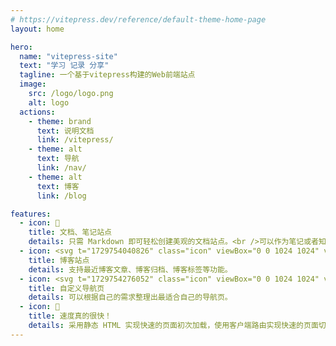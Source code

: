 ```yaml
---
# https://vitepress.dev/reference/default-theme-home-page
layout: home

hero:
  name: "vitepress-site"
  text: "学习 记录 分享"
  tagline: 一个基于vitepress构建的Web前端站点
  image:
    src: /logo/logo.png
    alt: logo
  actions:
    - theme: brand
      text: 说明文档
      link: /vitepress/
    - theme: alt
      text: 导航
      link: /nav/
    - theme: alt
      text: 博客
      link: /blog

features:
  - icon: 📝
    title: 文档、笔记站点
    details: 只需 Markdown 即可轻松创建美观的文档站点。<br />可以作为笔记或者知识库。
  - icon: <svg t="1729754040826" class="icon" viewBox="0 0 1024 1024" version="1.1" xmlns="http://www.w3.org/2000/svg" p-id="1891" width="200" height="200"><path d="M777.084 156.366H106.028a18.526 18.526 0 0 0-18.524 18.524v92.786L0 311.424l87.504 43.754v92.784c0 10.23 8.292 18.526 18.524 18.526h671.056a18.526 18.526 0 0 0 18.524-18.526V174.886c-0.004-10.228-8.296-18.52-18.524-18.52z" fill="#FFF1CD" p-id="1892"></path><path d="M1024 712.57l-87.504-43.752v-92.786a18.524 18.524 0 0 0-18.524-18.524H246.918a18.524 18.524 0 0 0-18.524 18.524v273.076c0 10.23 8.292 18.526 18.524 18.526h671.056c10.228 0 18.524-8.294 18.524-18.526v-92.784L1024 712.57z" fill="#B4E5EA" p-id="1893"></path><path d="M686.184 773.738H322.074a17.064 17.064 0 0 1-17.066-17.066 17.064 17.064 0 0 1 17.066-17.066h364.112a17.066 17.066 0 0 1-0.002 34.132zM845.474 685.538h-523.4c-9.428 0-17.066-7.64-17.066-17.066s7.64-17.066 17.066-17.066h523.4a17.066 17.066 0 0 1 0 34.132z" fill="#609399" p-id="1894"></path><path d="M545.296 372.594H178.038c-9.428 0-17.066-7.64-17.066-17.066s7.64-17.066 17.066-17.066h367.258c9.428 0 17.066 7.64 17.066 17.066s-7.64 17.066-17.066 17.066zM704.584 284.394H178.038c-9.428 0-17.066-7.64-17.066-17.066s7.64-17.066 17.066-17.066h526.548a17.066 17.066 0 0 1-0.002 34.132z" fill="#FFD24D" p-id="1895"></path></svg>
    title: 博客站点
    details: 支持最近博客文章、博客归档、博客标签等功能。
  - icon: <svg t="1729754276052" class="icon" viewBox="0 0 1024 1024" version="1.1" xmlns="http://www.w3.org/2000/svg" p-id="2041" width="200" height="200"><path d="M512 512m-490 0a490 490 0 1 0 980 0 490 490 0 1 0-980 0Z" fill="#FFAF10" p-id="2042"></path><path d="M709.212 683.51c0-4.412 3.588-8 8-8h230.086V246.424H299.086v20.054a5.174 5.174 0 0 1-5.168 5.168H76.702v465.502c35.888 69.248 87.804 128.846 150.852 173.872h481.66V683.51h-0.002z" fill="#EEF6FF" p-id="2043"></path><path d="M76.702 271.646v465.502a490.338 490.338 0 0 0 39.686 63.944V271.646H76.702z" fill="#D9EAFC" p-id="2044"></path><path d="M926.27 138.022H299.086v110.402h648.212V159.05c0-11.566-9.462-21.028-21.028-21.028z" fill="#293D7C" p-id="2045"></path><path d="M896.83 204.822H846.36c-8.286 0-15-6.714-15-15s6.714-15 15-15h50.47c8.286 0 15 6.714 15 15s-6.714 15-15 15z" fill="#AEC1ED" p-id="2046"></path><path d="M874.018 408.606a9.428 9.428 0 0 1-9.402 9.402H159.384a9.43 9.43 0 0 1-9.402-9.402v-94.032a9.434 9.434 0 0 1 9.402-9.402h705.23a9.432 9.432 0 0 1 9.402 9.402v94.032h0.002z" fill="#FFFFFF" p-id="2047"></path><path d="M189.668 408.606v-94.032a9.434 9.434 0 0 1 9.402-9.402H159.384a9.434 9.434 0 0 0-9.402 9.402v94.032a9.43 9.43 0 0 0 9.402 9.402h39.686a9.43 9.43 0 0 1-9.402-9.402z" fill="#EEF6FF" p-id="2048"></path><path d="M864.616 305.172h-128.174v112.836h128.174a9.428 9.428 0 0 0 9.402-9.402v-94.032a9.432 9.432 0 0 0-9.402-9.402z" fill="#FF9518" p-id="2049"></path><path d="M1024 992c0 5.5-4.5 10-10 10H717.212c-5.5 0-10-4.5-10-10V683.51c0-5.5 4.5-10 10-10H1014c5.5 0 10 4.5 10 10V992z" fill="#52BBEF" p-id="2050"></path><path d="M746.898 992V683.51c0-5.5 4.5-10 10-10h-39.686c-5.5 0-10 4.5-10 10V992c0 5.5 4.5 10 10 10h39.686c-5.5 0-10-4.5-10-10zM946.482 769.456h-161.75c-8.286 0-15-6.714-15-15s6.714-15 15-15h161.75c8.286 0 15 6.714 15 15a15 15 0 0 1-15 15zM946.482 822.05h-161.75c-8.286 0-15-6.714-15-15s6.714-15 15-15h161.75c8.286 0 15 6.714 15 15s-6.714 15-15 15zM946.482 874.648h-161.75c-8.286 0-15-6.714-15-15s6.714-15 15-15h161.75c8.286 0 15 6.714 15 15s-6.714 15-15 15zM865.932 927.242h-81.2c-8.286 0-15-6.714-15-15s6.714-15 15-15h81.2c8.286 0 15 6.714 15 15s-6.716 15-15 15z" fill="#1E99D6" p-id="2051"></path><path d="M296.646 558.216c0 5.5-4.5 10-10 10h-86.47c-5.5 0-10-4.5-10-10v-86.47c0-5.5 4.5-10 10-10h86.47c5.5 0 10 4.5 10 10v86.47zM650.932 506.004h-307.02c-8.286 0-15-6.714-15-15s6.714-15 15-15h307.02c8.286 0 15 6.714 15 15s-6.716 15-15 15zM552.914 553.964H343.912c-8.286 0-15-6.714-15-15s6.714-15 15-15h209.002c8.286 0 15 6.714 15 15s-6.714 15-15 15z" fill="#52BBEF" p-id="2052"></path><path d="M296.646 693.222c0 5.5-4.5 10-10 10h-86.47c-5.5 0-10-4.5-10-10v-86.472c0-5.5 4.5-10 10-10h86.47c5.5 0 10 4.5 10 10v86.472zM650.932 641.008h-307.02c-8.286 0-15-6.714-15-15s6.714-15 15-15h307.02c8.286 0 15 6.714 15 15s-6.716 15-15 15zM552.914 688.968H343.912c-8.286 0-15-6.714-15-15s6.714-15 15-15h209.002c8.286 0 15 6.714 15 15s-6.714 15-15 15z" fill="#02AF8E" p-id="2053"></path><path d="M296.646 828.226c0 5.5-4.5 10-10 10h-86.47c-5.5 0-10-4.5-10-10v-86.47c0-5.5 4.5-10 10-10h86.47c5.5 0 10 4.5 10 10v86.47z" fill="#FF9518" p-id="2054"></path><path d="M229.862 558.216v-86.47c0-5.5 4.5-10 10-10h-39.686c-5.5 0-10 4.5-10 10v86.47c0 5.5 4.5 10 10 10h39.686c-5.5 0-10-4.5-10-10z" fill="#1E99D6" p-id="2055"></path><path d="M229.862 693.222v-86.472c0-5.5 4.5-10 10-10h-39.686c-5.5 0-10 4.5-10 10v86.472c0 5.5 4.5 10 10 10h39.686c-5.5 0-10-4.5-10-10z" fill="#0F9390" p-id="2056"></path><path d="M229.862 828.226v-86.47c0-5.5 4.5-10 10-10h-39.686c-5.5 0-10 4.5-10 10v86.47c0 5.5 4.5 10 10 10h39.686c-5.5 0-10-4.5-10-10z" fill="#EF8318" p-id="2057"></path><path d="M650.932 776.012h-307.02c-8.286 0-15-6.714-15-15s6.714-15 15-15h307.02a15 15 0 0 1 0 30zM552.914 823.972H343.912a14.998 14.998 0 0 1-15-15 15 15 0 0 1 15-15h209.002a15 15 0 0 1 15 15c0 8.286-6.714 15-15 15z" fill="#FF9518" p-id="2058"></path><path d="M778.22 525.54m-51.94 0a51.94 51.94 0 1 0 103.88 0 51.94 51.94 0 1 0-103.88 0Z" fill="#91E0E8" p-id="2059"></path><path d="M781.174 562.26c-20.282-20.284-20.282-53.17 0-73.456a51.816 51.816 0 0 1 16.884-11.28c-18.818-7.768-41.276-4.014-56.57 11.28-20.282 20.286-20.282 53.172 0 73.456 15.294 15.292 37.752 19.048 56.57 11.28a51.786 51.786 0 0 1-16.884-11.28z" fill="#5DC1D8" p-id="2060"></path><path d="M874.294 600.4l-39.352-39.354c16.176-25.838 13.056-60.394-9.394-82.85-12.642-12.64-29.452-19.604-47.332-19.604s-34.69 6.962-47.336 19.606c-26.096 26.102-26.096 68.568 0.002 94.668 12.642 12.642 29.454 19.606 47.334 19.606 12.768 0 24.978-3.566 35.526-10.2l39.338 39.338a14.952 14.952 0 0 0 10.608 4.394 15 15 0 0 0 10.606-25.604z m-122.198-48.746c-14.402-14.404-14.402-37.84-0.002-52.242 6.978-6.976 16.256-10.818 26.122-10.818s19.144 3.842 26.12 10.816c14.402 14.404 14.402 37.84 0 52.242-6.976 6.978-16.252 10.82-26.12 10.82s-19.144-3.842-26.12-10.818z" fill="#1A2B63" p-id="2061"></path><path d="M0 266.478a7.188 7.188 0 0 0 7.168 7.168h286.75a7.188 7.188 0 0 0 7.168-7.168v-192.12a7.19 7.19 0 0 0-7.168-7.168H7.168A7.19 7.19 0 0 0 0 74.358v192.12z" fill="#91E0E8" p-id="2062"></path><path d="M39.686 266.478v-192.12a7.19 7.19 0 0 1 7.168-7.168H7.168A7.19 7.19 0 0 0 0 74.358v192.122a7.188 7.188 0 0 0 7.168 7.168h39.686a7.192 7.192 0 0 1-7.168-7.17z" fill="#5DC1D8" p-id="2063"></path><path d="M68.766 179.442c2.542-3.012 6.698-3.012 9.24 0l37.27 44.218c2.542 3.012 6.698 3.012 9.24 0L194.864 140.2c2.542-3.012 6.698-3.012 9.24 0l96.982 115.058v11.22a7.188 7.188 0 0 1-7.168 7.168H7.168A7.188 7.188 0 0 1 0 266.478v-5.46l68.766-81.576z" fill="#37C47A" p-id="2064"></path><path d="M260.68 104.78m-21.506 0a21.506 21.506 0 1 0 43.012 0 21.506 21.506 0 1 0-43.012 0Z" fill="#FFFFFF" p-id="2065"></path></svg>
    title: 自定义导航页
    details: 可以根据自己的需求整理出最适合自己的导航页。
  - icon: 🚀
    title: 速度真的很快！
    details: 采用静态 HTML 实现快速的页面初次加载，使用客户端路由实现快速的页面切换导航。
---
```


